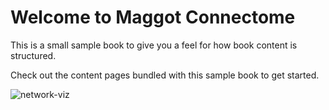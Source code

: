 Welcome to Maggot Connectome
============================

This is a small sample book to give you a feel for how book content is
structured.

Check out the content pages bundled with this sample book to get started.

![network-viz](./images/temp-maggot-brain-umap-omni-hue_key=merge_class.png)
